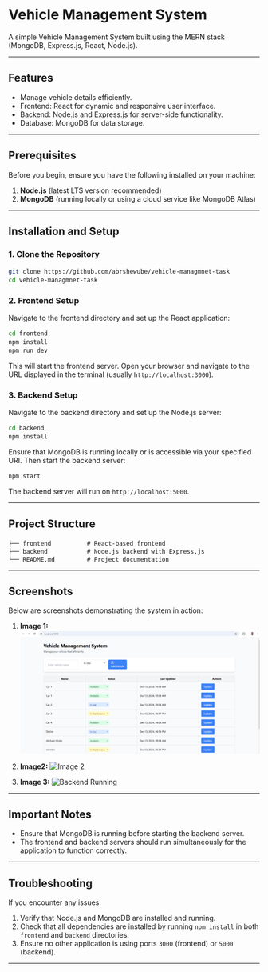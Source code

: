 # Vehicle Management System

A simple Vehicle Management System built using the MERN stack (MongoDB, Express.js, React, Node.js).

---

## Features
- Manage vehicle details efficiently.
- Frontend: React for dynamic and responsive user interface.
- Backend: Node.js and Express.js for server-side functionality.
- Database: MongoDB for data storage.

---

## Prerequisites
Before you begin, ensure you have the following installed on your machine:

1. **Node.js** (latest LTS version recommended)
2. **MongoDB** (running locally or using a cloud service like MongoDB Atlas)

---

## Installation and Setup

### 1. Clone the Repository
```bash
git clone https://github.com/abrshewube/vehicle-managmnet-task
cd vehicle-managmnet-task
```

### 2. Frontend Setup
Navigate to the frontend directory and set up the React application:
```bash
cd frontend
npm install
npm run dev
```
This will start the frontend server. Open your browser and navigate to the URL displayed in the terminal (usually `http://localhost:3000`).

### 3. Backend Setup
Navigate to the backend directory and set up the Node.js server:
```bash
cd backend
npm install
```
Ensure that MongoDB is running locally or is accessible via your specified URI. Then start the backend server:
```bash
npm start
```
The backend server will run on `http://localhost:5000`.

---

## Project Structure
```
├── frontend          # React-based frontend
├── backend           # Node.js backend with Express.js
└── README.md         # Project documentation
```

---

## Screenshots
Below are screenshots demonstrating the system in action:

1. **Image 1:**
   ![Image 1](./screenshots/image1.png)

2. **Image2:**
   ![Image 2](./screenshots/vehicle-list.png)

3. **Image 3:**
   ![Backend Running](./screenshots/backend-running.png)

---

## Important Notes
- Ensure that MongoDB is running before starting the backend server.
- The frontend and backend servers should run simultaneously for the application to function correctly.

---

## Troubleshooting
If you encounter any issues:
1. Verify that Node.js and MongoDB are installed and running.
2. Check that all dependencies are installed by running `npm install` in both `frontend` and `backend` directories.
3. Ensure no other application is using ports `3000` (frontend) or `5000` (backend).

---
